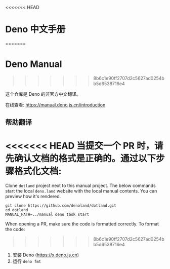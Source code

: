 <<<<<<< HEAD
# Deno 中文手册
=======
# Deno Manual
>>>>>>> 8b6c1e90ff2707d2c5627ad0254bb5d6538716e4

这个仓库是 Deno 的非官方中文翻译。

在线查看: https://manual.deno.js.cn/introduction

## 帮助翻译

<<<<<<< HEAD
当提交一个 PR 时，请先确认文档的格式是正确的。通过以下步骤格式化文档:
=======
Clone `dotland` project next to this manual project. The below commands start
the local `deno.land` website with the local manual contents. You can preview
how it's rendered.

```
git clone https://github.com/denoland/dotland.git
cd dotland
MANUAL_PATH=../manual deno task start
```

When opening a PR, make sure the code is formatted correctly. To format the
code:
>>>>>>> 8b6c1e90ff2707d2c5627ad0254bb5d6538716e4

1. 安装 Deno (https://x.deno.js.cn)
2. 运行 `deno fmt`
